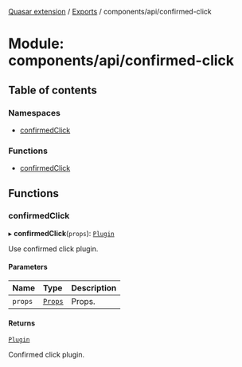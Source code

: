 [Quasar extension](../index.md) / [Exports](../modules.md) / components/api/confirmed-click

# Module: components/api/confirmed-click

## Table of contents

### Namespaces

- [confirmedClick](components_api_confirmed_click.confirmedClick.md)

### Functions

- [confirmedClick](components_api_confirmed_click.md#confirmedclick)

## Functions

### confirmedClick

▸ **confirmedClick**(`props`): [`Plugin`](../interfaces/components_api_confirmed_click.confirmedClick.Plugin.md)

Use confirmed click plugin.

#### Parameters

| Name | Type | Description |
| :------ | :------ | :------ |
| `props` | [`Props`](../interfaces/components_api_confirmed_click.confirmedClick.Props.md) | Props. |

#### Returns

[`Plugin`](../interfaces/components_api_confirmed_click.confirmedClick.Plugin.md)

Confirmed click plugin.
